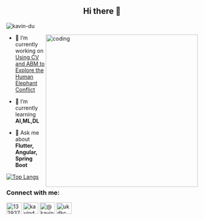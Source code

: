 ## <div align="center">  Hi there 👋 </div>

<p align="left"> <img src="https://komarev.com/ghpvc/?username=kavin-du&label=Profile%20views&color=0e75b6&style=flat" alt="kavin-du" /> </p>

<img align="right" alt="coding" width="400" src="https://github.com/kavin-du/kavin-du/assets/59405594/f4fa2777-2c26-4207-b74d-35e900fd7a2c" >

- 🔭 I’m currently working on [Using CV and ABM to Explore the Human Elephant Conflict](https://github.com/cepdnaclk/e16-4yp-Using-Computer-Vision-and-Agent-Based-Modelling-to-Explore-the-Human-Elephant-Conflict)

- 🌱 I’m currently learning **AI,ML,DL**

- 💬 Ask me about **Flutter, Angular, Spring Boot**


[![Top Langs](https://github-readme-stats.vercel.app/api/top-langs/?username=kavin-du&layout=compact&hide=jupyter%20notebook)](https://github.com/anuraghazra/github-readme-stats)

<h3 align="left">Connect with me:</h3>
<p align="left">
<a href="https://stackoverflow.com/users/13293773" target="blank"><img align="center" src="https://raw.githubusercontent.com/rahuldkjain/github-profile-readme-generator/master/src/images/icons/Social/stack-overflow.svg" alt="13293773" height="30" width="40" /></a>
<a href="https://kaggle.com/kavinduchamith" target="blank"><img align="center" src="https://raw.githubusercontent.com/rahuldkjain/github-profile-readme-generator/master/src/images/icons/Social/kaggle.svg" alt="kavinduchamith" height="30" width="40" /></a>
<a href="https://medium.com/@kavin-du" target="blank"><img align="center" src="https://raw.githubusercontent.com/rahuldkjain/github-profile-readme-generator/master/src/images/icons/Social/medium.svg" alt="@kavin-du" height="30" width="40" /></a>
<a href="https://www.hackerrank.com/ukdkcm" target="blank"><img align="center" src="https://raw.githubusercontent.com/rahuldkjain/github-profile-readme-generator/master/src/images/icons/Social/hackerrank.svg" alt="ukdkcm" height="30" width="40" /></a>
</p>
